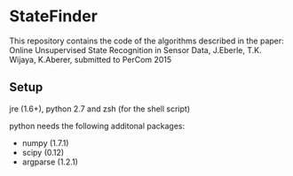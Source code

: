 StateFinder
===========

This repository contains the code of the algorithms described in the paper: Online Unsupervised State Recognition in Sensor Data, J.Eberle, T.K. Wijaya, K.Aberer, submitted to PerCom 2015


Setup
------

jre (1.6+), python 2.7 and zsh (for the shell script)

python needs the following additonal packages:
 - numpy (1.7.1)
 - scipy (0.12)
 - argparse (1.2.1)

